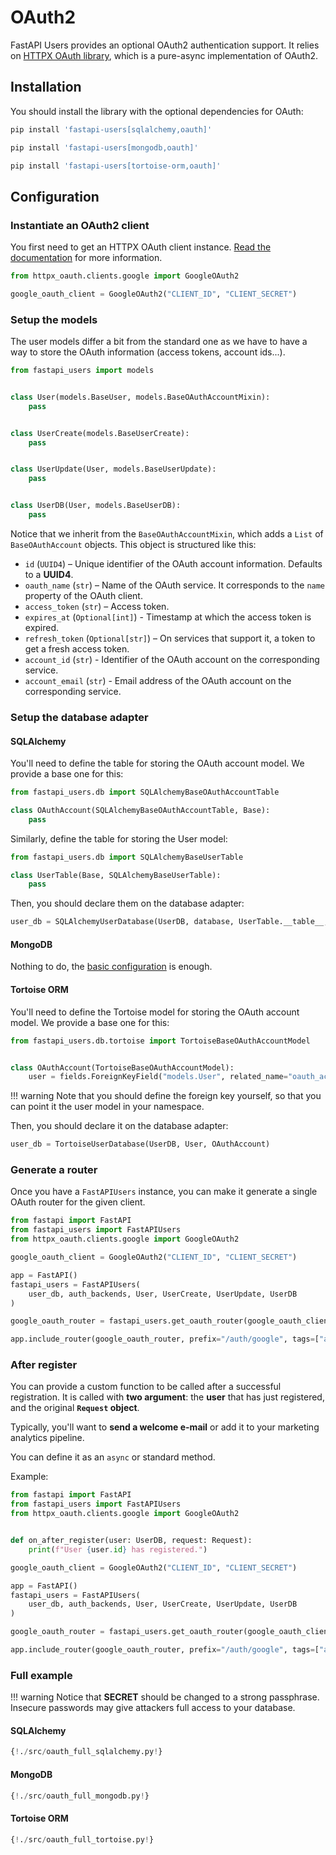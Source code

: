 # OAuth2

FastAPI Users provides an optional OAuth2 authentication support. It relies on [HTTPX OAuth library](https://frankie567.github.io/httpx-oauth/), which is a pure-async implementation of OAuth2.

## Installation

You should install the library with the optional dependencies for OAuth:

```sh
pip install 'fastapi-users[sqlalchemy,oauth]'
```

```sh
pip install 'fastapi-users[mongodb,oauth]'
```

```sh
pip install 'fastapi-users[tortoise-orm,oauth]'
```

## Configuration

### Instantiate an OAuth2 client

You first need to get an HTTPX OAuth client instance. [Read the documentation](https://frankie567.github.io/httpx-oauth/oauth2/) for more information.

```py
from httpx_oauth.clients.google import GoogleOAuth2

google_oauth_client = GoogleOAuth2("CLIENT_ID", "CLIENT_SECRET")
```

### Setup the models

The user models differ a bit from the standard one as we have to have a way to store the OAuth information (access tokens, account ids...).

```py
from fastapi_users import models


class User(models.BaseUser, models.BaseOAuthAccountMixin):
    pass


class UserCreate(models.BaseUserCreate):
    pass


class UserUpdate(User, models.BaseUserUpdate):
    pass


class UserDB(User, models.BaseUserDB):
    pass
```

Notice that we inherit from the `BaseOAuthAccountMixin`, which adds a `List` of `BaseOAuthAccount` objects. This object is structured like this:

* `id` (`UUID4`) – Unique identifier of the OAuth account information. Defaults to a **UUID4**.
* `oauth_name` (`str`) – Name of the OAuth service. It corresponds to the `name` property of the OAuth client.
* `access_token` (`str`) – Access token.
* `expires_at` (`Optional[int]`) - Timestamp at which the access token is expired.
* `refresh_token` (`Optional[str]`) – On services that support it, a token to get a fresh access token.
* `account_id` (`str`) - Identifier of the OAuth account on the corresponding service.
* `account_email` (`str`) - Email address of the OAuth account on the corresponding service.

### Setup the database adapter

#### SQLAlchemy

You'll need to define the table for storing the OAuth account model. We provide a base one for this:

```py
from fastapi_users.db import SQLAlchemyBaseOAuthAccountTable

class OAuthAccount(SQLAlchemyBaseOAuthAccountTable, Base):
    pass
```

Similarly, define the table for storing the User model:

```py
from fastapi_users.db import SQLAlchemyBaseUserTable

class UserTable(Base, SQLAlchemyBaseUserTable):
    pass
```

Then, you should declare them on the database adapter:

```py
user_db = SQLAlchemyUserDatabase(UserDB, database, UserTable.__table__, OAuthAccount.__table__)
```

#### MongoDB

Nothing to do, the [basic configuration](./databases/mongodb.md) is enough.

#### Tortoise ORM

You'll need to define the Tortoise model for storing the OAuth account model. We provide a base one for this:

```py
from fastapi_users.db.tortoise import TortoiseBaseOAuthAccountModel


class OAuthAccount(TortoiseBaseOAuthAccountModel):
    user = fields.ForeignKeyField("models.User", related_name="oauth_accounts")
```

!!! warning
    Note that you should define the foreign key yourself, so that you can point it the user model in your namespace.

Then, you should declare it on the database adapter:

```py
user_db = TortoiseUserDatabase(UserDB, User, OAuthAccount)
```

### Generate a router

Once you have a `FastAPIUsers` instance, you can make it generate a single OAuth router for the given client.

```py
from fastapi import FastAPI
from fastapi_users import FastAPIUsers
from httpx_oauth.clients.google import GoogleOAuth2

google_oauth_client = GoogleOAuth2("CLIENT_ID", "CLIENT_SECRET")

app = FastAPI()
fastapi_users = FastAPIUsers(
    user_db, auth_backends, User, UserCreate, UserUpdate, UserDB
)

google_oauth_router = fastapi_users.get_oauth_router(google_oauth_client, SECRET)

app.include_router(google_oauth_router, prefix="/auth/google", tags=["auth"])
```

### After register

You can provide a custom function to be called after a successful registration. It is called with **two argument**: the **user** that has just registered, and the original **`Request` object**.

Typically, you'll want to **send a welcome e-mail** or add it to your marketing analytics pipeline.

You can define it as an `async` or standard method.

Example:

```py
from fastapi import FastAPI
from fastapi_users import FastAPIUsers
from httpx_oauth.clients.google import GoogleOAuth2


def on_after_register(user: UserDB, request: Request):
    print(f"User {user.id} has registered.")

google_oauth_client = GoogleOAuth2("CLIENT_ID", "CLIENT_SECRET")

app = FastAPI()
fastapi_users = FastAPIUsers(
    user_db, auth_backends, User, UserCreate, UserUpdate, UserDB
)

google_oauth_router = fastapi_users.get_oauth_router(google_oauth_client, SECRET, after_register=on_after_register)

app.include_router(google_oauth_router, prefix="/auth/google", tags=["auth"])
```

### Full example

!!! warning
    Notice that **SECRET** should be changed to a strong passphrase.
    Insecure passwords may give attackers full access to your database.

#### SQLAlchemy

``` py
{!./src/oauth_full_sqlalchemy.py!}
```

#### MongoDB

```py
{!./src/oauth_full_mongodb.py!}
```

#### Tortoise ORM

```py
{!./src/oauth_full_tortoise.py!}
```
